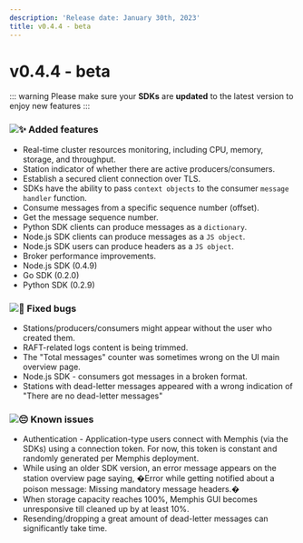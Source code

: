 ```yaml
---
description: 'Release date: January 30th, 2023'
title: v0.4.4 - beta
---
```

# v0.4.4 - beta

<BigLink url="/deployment/kubernetes/how-to-upgrade" title="3 - Upgrade"/>

::: warning
Please make sure your **SDKs** are **updated** to the latest version to enjoy new features
:::

### ![:sparkles:](https://a.slack-edge.com/production-standard-emoji-assets/14.0/apple-medium/2728.png) Added features

* Real-time cluster resources monitoring, including CPU, memory, storage, and throughput.
* Station indicator of whether there are active producers/consumers.
* Establish a secured client connection over TLS.
* SDKs have the ability to pass `context objects` to the consumer `message handler` function.
* Consume messages from a specific sequence number (offset).
* Get the message sequence number.
* Python SDK clients can produce messages as a `dictionary`.
* Node.js SDK clients can produce messages as a `JS object`.
* Node.js SDK users can produce headers as a `JS object`.
* Broker performance improvements.&#x20;
* Node.js SDK (0.4.9)&#x20;
* Go SDK (0.2.0)&#x20;
* Python SDK (0.2.9)

### ![:bug:](https://a.slack-edge.com/production-standard-emoji-assets/14.0/apple-medium/1f41b.png) Fixed bugs

* Stations/producers/consumers might appear without the user who created them.&#x20;
* RAFT-related logs content is being trimmed.&#x20;
* The "Total messages" counter was sometimes wrong on the UI main overview page.
* Node.js SDK - consumers got messages in a broken format.
* Stations with dead-letter messages appeared with a wrong indication of "There are no dead-letter messages"

### ![:pensive:](https://a.slack-edge.com/production-standard-emoji-assets/14.0/apple-medium/1f614.png) Known issues

* Authentication - Application-type users connect with Memphis (via the SDKs) using a connection token. For now, this token is constant and randomly generated per Memphis deployment.
* While using an older SDK version, an error message appears on the station overview page saying, �Error while getting notified about a poison message: Missing mandatory message headers.�
* When storage capacity reaches 100%, Memphis GUI becomes unresponsive till cleaned up by at least 10%.
* Resending/dropping a great amount of dead-letter messages can significantly take time.
